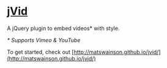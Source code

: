 # [jVid](http://matswainson.github.io/jvid/)
A jQuery plugin to embed videos* with style.

_* Supports Vimeo & YouTube_

To get started, check out [http://matswainson.github.io/jvid/](http://matswainson.github.io/jvid/)